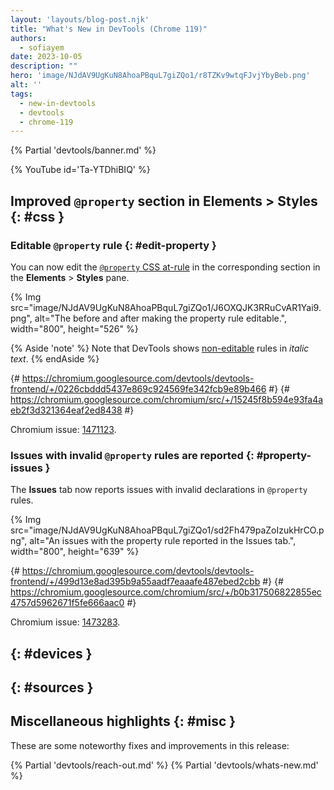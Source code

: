 ```yaml
---
layout: 'layouts/blog-post.njk'
title: "What's New in DevTools (Chrome 119)"
authors:
  - sofiayem
date: 2023-10-05
description: ""
hero: 'image/NJdAV9UgKuN8AhoaPBquL7giZQo1/r8TZKv9wtqFJvjYbyBeb.png'
alt: ''
tags:
  - new-in-devtools
  - devtools
  - chrome-119
---
```

<!--image/dPDCek3EhZgLQPGtEG3y0fTn4v82/gctGASDKBFTUtOQqVq2H.png  -->

{% Partial 'devtools/banner.md' %}

{% YouTube id='Ta-YTDhiBIQ' %}

<!-- $contentStart -->

## Improved `@property` section in Elements > Styles {: #css }

### Editable `@property` rule {: #edit-property }

You can now edit the [`@property` CSS at-rule](https://web.dev/at-property/) in the corresponding section in the **Elements** > **Styles** pane.

{% Img src="image/NJdAV9UgKuN8AhoaPBquL7giZQo1/J6OXQJK3RRuCvAR1Yai9.png", alt="The before and after making the property rule editable.", width="800", height="526" %}

{% Aside 'note' %}
Note that DevTools shows [non-editable](/docs/devtools/css/issues/#non-editable) rules in *italic text*.
{% endAside %}

{# https://chromium.googlesource.com/devtools/devtools-frontend/+/0226cbddd5437e869c924569fe342fcb9e89b466 #}
{# https://chromium.googlesource.com/chromium/src/+/15245f8b594e93fa4aeb2f3d321364eaf2ed8438 #}

Chromium issue: [1471123](https://crbug.com/1471123).

### Issues with invalid `@property` rules are reported {: #property-issues }

The **Issues** tab now reports issues with invalid declarations in `@property` rules.

{% Img src="image/NJdAV9UgKuN8AhoaPBquL7giZQo1/sd2Fh479paZoIzukHrCO.png", alt="An issues with the property rule reported in the Issues tab.", width="800", height="639" %}

{# https://chromium.googlesource.com/devtools/devtools-frontend/+/499d13e8ad395b9a55aadf7eaaafe487ebed2cbb #}
{# https://chromium.googlesource.com/chromium/src/+/b0b317506822855ec4757d5962671f5fe666aac0 #}

Chromium issue: [1473283](https://crbug.com/1473283).

##  {: #devices }

##  {: #sources }

## Miscellaneous highlights {: #misc }

These are some noteworthy fixes and improvements in this release:



<!-- $contentEnd -->

{% Partial 'devtools/reach-out.md' %}
{% Partial 'devtools/whats-new.md' %}


